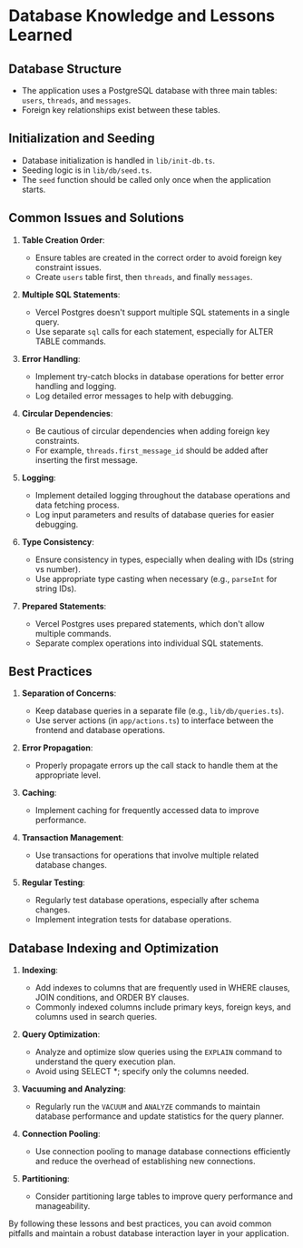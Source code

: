 # Database Knowledge and Lessons Learned

## Database Structure
- The application uses a PostgreSQL database with three main tables: `users`, `threads`, and `messages`.
- Foreign key relationships exist between these tables.

## Initialization and Seeding
- Database initialization is handled in `lib/init-db.ts`.
- Seeding logic is in `lib/db/seed.ts`.
- The `seed` function should be called only once when the application starts.

## Common Issues and Solutions

1. **Table Creation Order**: 
   - Ensure tables are created in the correct order to avoid foreign key constraint issues.
   - Create `users` table first, then `threads`, and finally `messages`.

2. **Multiple SQL Statements**:
   - Vercel Postgres doesn't support multiple SQL statements in a single query.
   - Use separate `sql` calls for each statement, especially for ALTER TABLE commands.

3. **Error Handling**:
   - Implement try-catch blocks in database operations for better error handling and logging.
   - Log detailed error messages to help with debugging.

4. **Circular Dependencies**:
   - Be cautious of circular dependencies when adding foreign key constraints.
   - For example, `threads.first_message_id` should be added after inserting the first message.

5. **Logging**:
   - Implement detailed logging throughout the database operations and data fetching process.
   - Log input parameters and results of database queries for easier debugging.

6. **Type Consistency**:
   - Ensure consistency in types, especially when dealing with IDs (string vs number).
   - Use appropriate type casting when necessary (e.g., `parseInt` for string IDs).

7. **Prepared Statements**:
   - Vercel Postgres uses prepared statements, which don't allow multiple commands.
   - Separate complex operations into individual SQL statements.

## Best Practices

1. **Separation of Concerns**:
   - Keep database queries in a separate file (e.g., `lib/db/queries.ts`).
   - Use server actions (in `app/actions.ts`) to interface between the frontend and database operations.

2. **Error Propagation**:
   - Properly propagate errors up the call stack to handle them at the appropriate level.

3. **Caching**:
   - Implement caching for frequently accessed data to improve performance.

4. **Transaction Management**:
   - Use transactions for operations that involve multiple related database changes.

5. **Regular Testing**:
   - Regularly test database operations, especially after schema changes.
   - Implement integration tests for database operations.

## Database Indexing and Optimization

1. **Indexing**:
   - Add indexes to columns that are frequently used in WHERE clauses, JOIN conditions, and ORDER BY clauses.
   - Commonly indexed columns include primary keys, foreign keys, and columns used in search queries.

2. **Query Optimization**:
   - Analyze and optimize slow queries using the `EXPLAIN` command to understand the query execution plan.
   - Avoid using SELECT *; specify only the columns needed.

3. **Vacuuming and Analyzing**:
   - Regularly run the `VACUUM` and `ANALYZE` commands to maintain database performance and update statistics for the query planner.

4. **Connection Pooling**:
   - Use connection pooling to manage database connections efficiently and reduce the overhead of establishing new connections.

5. **Partitioning**:
   - Consider partitioning large tables to improve query performance and manageability.

By following these lessons and best practices, you can avoid common pitfalls and maintain a robust database interaction layer in your application.